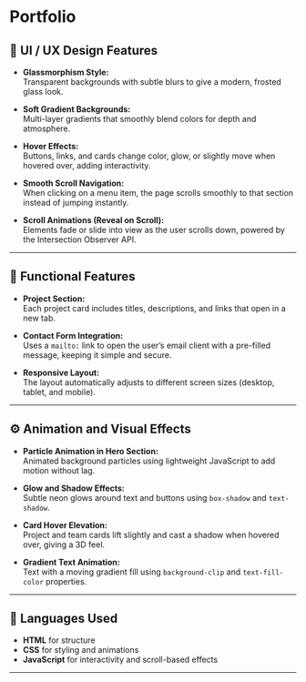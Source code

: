 # Portfolio

## 🎨 UI / UX Design Features

- **Glassmorphism Style:**  
  Transparent backgrounds with subtle blurs to give a modern, frosted glass look.

- **Soft Gradient Backgrounds:**  
  Multi-layer gradients that smoothly blend colors for depth and atmosphere.

- **Hover Effects:**  
  Buttons, links, and cards change color, glow, or slightly move when hovered over, adding interactivity.

- **Smooth Scroll Navigation:**  
  When clicking on a menu item, the page scrolls smoothly to that section instead of jumping instantly.

- **Scroll Animations (Reveal on Scroll):**  
  Elements fade or slide into view as the user scrolls down, powered by the Intersection Observer API.

---

## 🧩 Functional Features

- **Project Section:**  
  Each project card includes titles, descriptions, and links that open in a new tab.

- **Contact Form Integration:**  
  Uses a `mailto:` link to open the user’s email client with a pre-filled message, keeping it simple and secure.

- **Responsive Layout:**  
  The layout automatically adjusts to different screen sizes (desktop, tablet, and mobile).

---

## ⚙️ Animation and Visual Effects

- **Particle Animation in Hero Section:**  
  Animated background particles using lightweight JavaScript to add motion without lag.

- **Glow and Shadow Effects:**  
  Subtle neon glows around text and buttons using `box-shadow` and `text-shadow`.

- **Card Hover Elevation:**  
  Project and team cards lift slightly and cast a shadow when hovered over, giving a 3D feel.

- **Gradient Text Animation:**  
  Text with a moving gradient fill using `background-clip` and `text-fill-color` properties.

---

## 🧠 Languages Used

- **HTML** for structure  
- **CSS** for styling and animations  
- **JavaScript** for interactivity and scroll-based effects  

---
